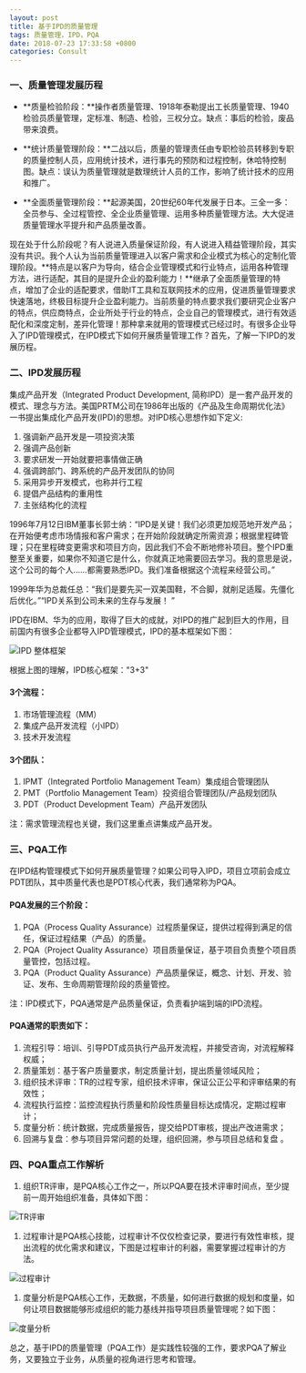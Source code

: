 ```yaml
---
layout: post
title: 基于IPD的质量管理
tags: 质量管理，IPD，PQA
date: 2018-07-23 17:33:58 +0800
categories: Consult
---
```



### 一、质量管理发展历程

- **质量检验阶段：**操作者质量管理、1918年泰勒提出工长质量管理、1940检验员质量管理，定标准、制造、检验，三权分立。缺点：事后的检验，废品带来浪费。

- **统计质量管理阶段：**二战以后，质量的管理责任由专职检验员转移到专职的质量控制人员，应用统计技术，进行事先的预防和过程控制，休哈特控制图。缺点：误认为质量管理就是数理统计人员的工作，影响了统计技术的应用和推广。

- **全面质量管理阶段：**起源美国，20世纪60年代发展于日本。三全一多：全员参与、全过程管控、全企业质量管理、运用多种质量管理方法。大大促进质量管理水平提升和产品质量改善。

现在处于什么阶段呢？有人说进入质量保证阶段，有人说进入精益管理阶段，其实没有共识。我个人认为当前质量管理进入以客户需求和企业模式为核心的定制化管理阶段。**特点是以客户为导向，结合企业管理模式和行业特点，运用各种管理方法，进行适配，其目的是提升企业的盈利能力！**继承了全面质量管理的特点，增加了企业的适配要求，借助IT工具和互联网技术的应用，促进质量管理要求快速落地，终极目标提升企业盈利能力。当前质量的特点要求我们要研究企业客户的特点，供应商特点，企业所处于行业的特点，企业自己的管理模式，进行有效适配化和深度定制，差异化管理！那种拿来就用的管理模式已经过时。有很多企业导入了IPD管理模式，在IPD模式下如何开展质量管理工作？首先，了解一下IPD的发展历程。


### 二、IPD发展历程

集成产品开发（Integrated Product Development, 简称IPD）是一套产品开发的模式、理念与方法。美国PRTM公司在1986年出版的《产品及生命周期优化法》一书提出集成化产品开发(IPD)的思想。对IPD核心思想作如下定义:

1. 强调新产品开发是一项投资决策
1. 强调产品创新
1. 要求研发一开始就要把事情做正确
1. 强调跨部门、跨系统的产品开发团队的协同
1. 采用异步开发模式，也称并行工程
1. 提倡产品结构的重用性
1. 主张结构化的流程

1996年7月12日IBM董事长郭士纳：“IPD是关键！我们必须更加规范地开发产品；在开始便考虑市场情报和客户需求；在开始阶段就确定所需资源；根据里程碑管理；只在里程碑变更需求和项目方向，因此我们不会不断地修补项目。整个IPD重整至关重要，如果你不知道它是什么，你就真正地需要回去学习。我的意思是说，这个公司的每个人……都需要熟悉IPD。我们准备根据这个流程来经营公司。”

1999年华为总裁任总：“我们是要先买一双美国鞋，不合脚，就削足适履。先僵化后优化。”“IPD关系到公司未来的生存与发展！ ”

IPD在IBM、华为的应用，取得了巨大的成就，对IPD的推广起到巨大的作用，目前国内有很多企业都导入IPD管理模式，IPD的基本框架如下图：

![IPD 整体框架](./images/ipd-framework.jpg)

根据上图的理解，IPD核心框架："3+3"
#### 3个流程：

1. 市场管理流程（MM）
1. 集成产品开发流程（小IPD）
1. 技术开发流程

#### 3个团队：

1. IPMT（Integrated Portfolio Management Team）集成组合管理团队
1. PMT（Portfolio Management Team）投资组合管理团队/产品规划团队
1. PDT（Product Development Team）产品开发团队

注：需求管理流程也关键，我们这里重点讲集成产品开发。


### 三、PQA工作

在IPD结构管理模式下如何开展质量管理？如果公司导入IPD，项目立项前会成立PDT团队，其中质量代表也是PDT核心代表，我们通常称为PQA。

#### PQA发展的三个阶段：

1. PQA（Process  Quality Assurance）过程质量保证，提供过程得到满足的信任，保证过程结果（产品）的质量。
1. PQA（Project  Quality Assurance）项目质量保证，基于项目负责整个项目质量管控，包括过程。
1. PQA（Product  Quality Assurance）产品质量保证，概念、计划、开发、验证、发布、生命周期管理阶段的质量管控。

注：IPD模式下，PQA通常是产品质量保证，负责看护端到端的IPD流程。

#### PQA通常的职责如下：

1. 流程引导：培训、引导PDT成员执行产品开发流程，并接受咨询，对流程解释权威；
1. 质量策划：基于客户质量要求，制定质量计划，提出质量领域风险；
1. 组织技术评审：TR的过程专家，组织技术评审，保证公正公平和评审结果的有效性；
1. 流程执行监控：监控流程执行质量和阶段性质量目标达成情况，定期过程审计；
1. 度量分析：统计数据，完成质量报告，提交给PDT审核，提出产改进需求；
1. 回溯与复盘：参与项目异常问题的处理，组织回溯，参与项目总结和复盘 。


### 四、PQA重点工作解析

1. 组织TR评审，是PQA核心工作之一，所以PQA要在技术评审时间点，至少提前一周开始组织准备，具体如下图：

![TR评审](./images/technique-review.jpg)

1. 过程审计是PQA核心技能，过程审计不仅仅检查记录，要进行有效性审核，提出流程的优化需求和建议，下图是过程审计的利器，需要掌握过程审计的方法。

![过程审计](./images/process-audit.jpg)

1. 度量分析是PQA核心工作，无数据，不质量，如何进行数据的规划和度量，如何让项目数据能够形成组织的能力基线并指导项目质量管理呢？如下图：

![度量分析](./images/measure-analysis.jpg)

总之，基于IPD的质量管理（PQA工作）是实践性较强的工作，要求PQA了解业务，又要独立于业务，从质量的视角进行思考和管理。
